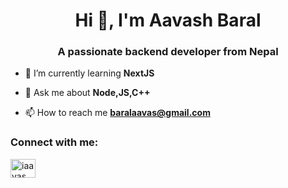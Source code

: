 <h1 align="center">Hi 👋, I'm Aavash Baral</h1>
<h3 align="center">A passionate backend developer from Nepal</h3>

- 🌱 I’m currently learning **NextJS**

- 💬 Ask me about **Node,JS,C++**

- 📫 How to reach me **baralaavas@gmail.com**

<h3 align="left">Connect with me:</h3>
<p align="left">
<a href="https://twitter.com/iaavas" target="blank"><img align="center" src="https://raw.githubusercontent.com/rahuldkjain/github-profile-readme-generator/master/src/images/icons/Social/twitter.svg" alt="iaavas" height="30" width="40" /></a>
</p>

